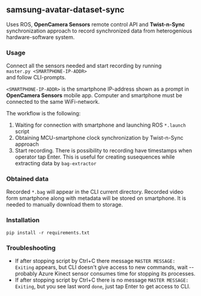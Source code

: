 ## samsung-avatar-dataset-sync


Uses ROS, **OpenCamera Sensors** remote control API and **Twist-n-Sync** synchronization approach to record synchronized data from heterogenious hardware-software system.

### Usage
Connect all the sensors needed and start recording by running  
`master.py <SMARTPHONE-IP-ADDR>`  
and follow CLI-prompts.

`<SMARTPHONE-IP-ADDR>` is the smartphone IP-address shown as a prompt in **OpenCamera Sensors** mobile app. Computer and smartphone must be connected to the same WiFi-network.

The workflow is the following:  
1. Waiting for connection with smartphone and launching ROS `*.launch` script
2. Obtaining MCU-smartphone clock synchronization by Twist-n-Sync approach
3. Start recording. There is possibility to recording have timestamps when operator tap Enter. This is useful for creating susequences while extracting data by `bag-extractor`

### Obtained data
Recorded `*.bag` will appear in the CLI current directory.
Recorded video form smartphone along with metadata will be stored on smartphone. It is needed to manually download them to storage.

### Installation
`pip install -r requirements.txt`

### Troubleshooting

- If after stopping script by Ctrl+C there message `MASTER MESSAGE: Exiting` appears, but CLI doesn't give access to new commands, wait -- probably Azure Kinect sensor consumes time for stopping its processes.  
- If after stopping script by Ctrl+C there is no message `MASTER MESSAGE: Exiting`, but you see last word `done`, just tap Enter to get access to CLI.
